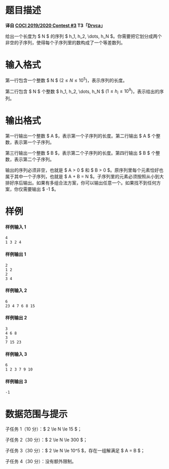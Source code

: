 
# 题目描述

**译自 [COCI 2019/2020 Contest #3](https://hsin.hr/coci/archive/2019_2020/) T3「[Drvca](https://hsin.hr/coci/archive/2019_2020/contest3_tasks.pdf)」**

给出一个长度为 $ N $ 的序列 $ h_1, h_2, \dots, h_N $。你需要把它划分成两个非空的子序列，使得每个子序列里的数构成了一个等差数列。

# 输入格式

第一行包含一个整数 $ N $ ($2 \le N \le 10^5$)，表示序列的长度。

第二行包含 $ N $ 个整数 $ h_1, h_2, \dots, h_N $ ($1 \le h_i \le 10^9$)，表示给出的序列。

# 输出格式

第一行输出一个整数 $ A $，表示第一个子序列的长度。第二行输出 $ A $ 个整数，表示第一个子序列。

第三行输出一个整数 $ B $，表示第二个子序列的长度。第四行输出 $ B $ 个整数，表示第二个子序列。

输出的序列必须非空，也就是 $ A > 0 $ 和 $ B > 0 $。原序列里每个元素恰好也属于其中一个子序列，也就是 $ A + B = N $。子序列里的元素必须按照从小到大排好序后输出。如果有多组合法方案，你可以输出任意一个。如果找不到任何方案，你仅需要输出 $ -1 $。

# 样例

#### 样例输入 1
```plain
4
1 3 2 4
```

#### 样例输出 1
```plain
2
1 2
2
3 4
```

#### 样例输入 2
```plain
6
23 4 7 6 8 15
```

#### 样例输出 2
```plain
3
4 6 8
3
7 15 23
```

#### 样例输入 3
```plain
6
1 2 3 7 9 10
```

#### 样例输出 3
```plain
-1
```

# 数据范围与提示

子任务 1（10 分）：$ 2 \le N \le 15 $；

子任务 2（30 分）：$ 2 \le N \le 300 $；

子任务 3（30 分）：$ 2 \le N \le 10^5 $，存在一组解满足 $ A = B $；

子任务 4（30 分）：没有额外限制。

